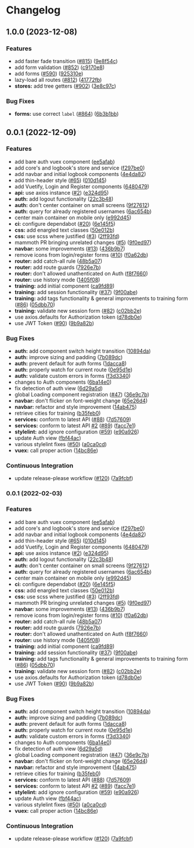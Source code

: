 # Changelog

## 1.0.0 (2023-12-08)


### Features

* add faster fade transition ([#815](https://github.com/clog-rocks/frontend/issues/815)) ([9e8f54c](https://github.com/clog-rocks/frontend/commit/9e8f54ce5382ecb084e222db5c15b7dd153cb2cf))
* add form validation ([#852](https://github.com/clog-rocks/frontend/issues/852)) ([c9170e8](https://github.com/clog-rocks/frontend/commit/c9170e889e3a9e40cb7e0009b50b5363121a4079))
* add forms ([#590](https://github.com/clog-rocks/frontend/issues/590)) ([925310e](https://github.com/clog-rocks/frontend/commit/925310e21d676cd568b2584f1ae9965447e555e0))
* lazy-load all routes ([#812](https://github.com/clog-rocks/frontend/issues/812)) ([41772fb](https://github.com/clog-rocks/frontend/commit/41772fb43b5df29185d287bf08afb9fcac3c0c36))
* **stores:** add tree getters ([#902](https://github.com/clog-rocks/frontend/issues/902)) ([3e8c97c](https://github.com/clog-rocks/frontend/commit/3e8c97cf6f2c6cc02dfe90724106e009b05ae385))


### Bug Fixes

* **forms:** use correct `label` ([#864](https://github.com/clog-rocks/frontend/issues/864)) ([6b3b1bb](https://github.com/clog-rocks/frontend/commit/6b3b1bbe808d5b6d4675e8d9b22e538986741659))

## 0.0.1 (2022-12-09)


### Features

* add bare auth vuex component ([ee5afab](https://github.com/clog-rocks/frontend/commit/ee5afab9ebd5626c082eabb23d92ec0bd625331d))
* add core's and logbook's store and service ([f297be0](https://github.com/clog-rocks/frontend/commit/f297be01df51a000275f081d72ac6d3d6247f8f4))
* add navbar and initial logbook components ([4e4da82](https://github.com/clog-rocks/frontend/commit/4e4da829d73c2e8b060a93b87900fe66fda6fe51))
* add thin-header style ([#65](https://github.com/clog-rocks/frontend/issues/65)) ([010d145](https://github.com/clog-rocks/frontend/commit/010d1452af8b9a07e468fb8564646b1cb84d8249))
* add Vuetify, Login and Register components ([6480479](https://github.com/clog-rocks/frontend/commit/64804797aea8761e42c6ac62b242664982a6a9d1))
* **api:** use axios instance ([#2](https://github.com/clog-rocks/frontend/issues/2)) ([e324d95](https://github.com/clog-rocks/frontend/commit/e324d954ebecc6045a88d097441c3915968b3a98))
* **auth:** add logout functionality ([22c3b48](https://github.com/clog-rocks/frontend/commit/22c3b48f1c6e307b22117753ff88b91dff548c96))
* **auth:** don't center container on small screens ([9f27612](https://github.com/clog-rocks/frontend/commit/9f27612c8f7a8e7f46c3091cc536c2957fba95eb))
* **auth:** query for already registered usernames ([6ac654b](https://github.com/clog-rocks/frontend/commit/6ac654b52af0401722488693ce49c5a3529694a6))
* center main container on mobile only ([e992d45](https://github.com/clog-rocks/frontend/commit/e992d45fadc3abe462a032f544dfb2cbfeb4e744))
* **ci:** configure dependabot ([#20](https://github.com/clog-rocks/frontend/issues/20)) ([6e145f5](https://github.com/clog-rocks/frontend/commit/6e145f59ae382e02bfb294e2cdde7e0e3b2d9092))
* **css:** add enargled text classes ([50e012b](https://github.com/clog-rocks/frontend/commit/50e012b1318eca5b043c5672b2c17005fba0a08f))
* **css:** use scss where justified ([#3](https://github.com/clog-rocks/frontend/issues/3)) ([2ff93fd](https://github.com/clog-rocks/frontend/commit/2ff93fdf0ea2849a7994d4f293109bbfef3d4e09))
* mammoth PR bringing unrelated changes ([#5](https://github.com/clog-rocks/frontend/issues/5)) ([9f0ed97](https://github.com/clog-rocks/frontend/commit/9f0ed97bf474c0f405900f4ebf4a34e86cceb2e4))
* **navbar:** some improvements ([#13](https://github.com/clog-rocks/frontend/issues/13)) ([436b9b7](https://github.com/clog-rocks/frontend/commit/436b9b7ca996f7df66b6c1240cc919d5aa14a745))
* remove icons from login/register forms ([#10](https://github.com/clog-rocks/frontend/issues/10)) ([f0a62db](https://github.com/clog-rocks/frontend/commit/f0a62db743e1bc664521341c2365ab217e6a682f))
* **router:** add catch-all rule ([48b5a07](https://github.com/clog-rocks/frontend/commit/48b5a07ba144ac65e1a0c541f07f5ac6e700bef8))
* **router:** add route guards ([7926e7b](https://github.com/clog-rocks/frontend/commit/7926e7b34b9e5d42c54b2f7da535e6db0acc804e))
* **router:** don't allowed unathenticated on Auth ([f8f7660](https://github.com/clog-rocks/frontend/commit/f8f7660c2033f46a017375ce1836f215874fa196))
* **router:** use history mode ([1405f08](https://github.com/clog-rocks/frontend/commit/1405f0879b4a81f5b29d29b47011c2acdfedfab9))
* **training:** add initial component ([ca9fd89](https://github.com/clog-rocks/frontend/commit/ca9fd89027a44630a19078213cd9d87d1823e670))
* **training:** add session functionality ([#37](https://github.com/clog-rocks/frontend/issues/37)) ([9f00abe](https://github.com/clog-rocks/frontend/commit/9f00abe33f0e77aba62698ab3059afdc05cc22b9))
* **training:** add tags functionality & general improvements to training form ([#86](https://github.com/clog-rocks/frontend/issues/86)) ([05dbb70](https://github.com/clog-rocks/frontend/commit/05dbb70f6044835de411795ae6508206c53855a6))
* **training:** validate new session form ([#82](https://github.com/clog-rocks/frontend/issues/82)) ([c02bb2e](https://github.com/clog-rocks/frontend/commit/c02bb2e26918e310d2fc3df4e2f78c04040c79cf))
* use axios.defaults for Authorization token ([d78db0e](https://github.com/clog-rocks/frontend/commit/d78db0ecd29c7e2e6c59515ff1619e3b7753db46))
* use JWT Token ([#90](https://github.com/clog-rocks/frontend/issues/90)) ([9b9a82b](https://github.com/clog-rocks/frontend/commit/9b9a82b43c8660d802eac6f07ac02ae749c412ca))


### Bug Fixes

* **auth:** add component switch height transition ([10894da](https://github.com/clog-rocks/frontend/commit/10894daa2b04c94d15d21b7f160532ed8a43fd96))
* **auth:** improve sizing and padding ([7b089dc](https://github.com/clog-rocks/frontend/commit/7b089dc4ae9ec61c3d87dd3cf1d1be3bdcb6fd00))
* **auth:** prevent default for auth forms ([1dacca8](https://github.com/clog-rocks/frontend/commit/1dacca823f6823f0c2cb9255c1ff5611b62b44c4))
* **auth:** properly watch for current route ([0e95d1e](https://github.com/clog-rocks/frontend/commit/0e95d1ebff6024f99929a01767c56ec377854f7e))
* **auth:** validate custom errors in forms ([f3d3340](https://github.com/clog-rocks/frontend/commit/f3d334062aa1c0436302e7192001521914a70f85))
* changes to Auth components ([6ba14e0](https://github.com/clog-rocks/frontend/commit/6ba14e0247c24403ffd0ec004b9b074644a6087d))
* fix detection of auth view ([6d29a5d](https://github.com/clog-rocks/frontend/commit/6d29a5d0e9d7d7c58ce461ddf5856c5929f4d57a))
* global Loading component registration ([#47](https://github.com/clog-rocks/frontend/issues/47)) ([36e9c7b](https://github.com/clog-rocks/frontend/commit/36e9c7bec05feff0ba59487ca05c73ac16b477fe))
* **navbar:** don't flicker on font-weight change ([65e26d4](https://github.com/clog-rocks/frontend/commit/65e26d47c1d672d7843386b614088af65c88fb1e))
* **navbar:** refactor and style improvement ([14ab475](https://github.com/clog-rocks/frontend/commit/14ab475568223f316edc91e143c438cce79901a3))
* retrieve cities for training ([b35feb0](https://github.com/clog-rocks/frontend/commit/b35feb03841b3aeee74f3035a4953dd3092406ca))
* **services:** conform to latest API ([#88](https://github.com/clog-rocks/frontend/issues/88)) ([7d57609](https://github.com/clog-rocks/frontend/commit/7d576092e8fc6e0eb81485f3a4f19f8e50886ca5))
* **services:** conform to latest API [#2](https://github.com/clog-rocks/frontend/issues/2) ([#89](https://github.com/clog-rocks/frontend/issues/89)) ([facc7e1](https://github.com/clog-rocks/frontend/commit/facc7e10a3a9005fc0b303c05457e1f39008341d))
* **stylelint:** add ignore configuration ([#59](https://github.com/clog-rocks/frontend/issues/59)) ([e90a926](https://github.com/clog-rocks/frontend/commit/e90a926c563c9ea67ac79e851ab1dd12723efe6c))
* update Auth view ([fbf44ac](https://github.com/clog-rocks/frontend/commit/fbf44ac3935a264a9d151da54244c6ddb2777342))
* various stylelint fixes ([#50](https://github.com/clog-rocks/frontend/issues/50)) ([a0ca0cd](https://github.com/clog-rocks/frontend/commit/a0ca0cdd02c0170d7eeeae03b5cbb79b997877df))
* **vuex:** call proper action ([14bc86e](https://github.com/clog-rocks/frontend/commit/14bc86e7c25c609c3606e5c7baccab3f6ea1a7ae))


### Continuous Integration

* update release-please workflow ([#120](https://github.com/clog-rocks/frontend/issues/120)) ([7a9fcbf](https://github.com/clog-rocks/frontend/commit/7a9fcbf3b05c3175261e90136becbb5873ebad05))

### 0.0.1 (2022-02-03)


### Features

* add bare auth vuex component ([ee5afab](https://github.com/clog-rocks/frontend/commit/ee5afab9ebd5626c082eabb23d92ec0bd625331d))
* add core's and logbook's store and service ([f297be0](https://github.com/clog-rocks/frontend/commit/f297be01df51a000275f081d72ac6d3d6247f8f4))
* add navbar and initial logbook components ([4e4da82](https://github.com/clog-rocks/frontend/commit/4e4da829d73c2e8b060a93b87900fe66fda6fe51))
* add thin-header style ([#65](https://github.com/clog-rocks/frontend/issues/65)) ([010d145](https://github.com/clog-rocks/frontend/commit/010d1452af8b9a07e468fb8564646b1cb84d8249))
* add Vuetify, Login and Register components ([6480479](https://github.com/clog-rocks/frontend/commit/64804797aea8761e42c6ac62b242664982a6a9d1))
* **api:** use axios instance ([#2](https://github.com/clog-rocks/frontend/issues/2)) ([e324d95](https://github.com/clog-rocks/frontend/commit/e324d954ebecc6045a88d097441c3915968b3a98))
* **auth:** add logout functionality ([22c3b48](https://github.com/clog-rocks/frontend/commit/22c3b48f1c6e307b22117753ff88b91dff548c96))
* **auth:** don't center container on small screens ([9f27612](https://github.com/clog-rocks/frontend/commit/9f27612c8f7a8e7f46c3091cc536c2957fba95eb))
* **auth:** query for already registered usernames ([6ac654b](https://github.com/clog-rocks/frontend/commit/6ac654b52af0401722488693ce49c5a3529694a6))
* center main container on mobile only ([e992d45](https://github.com/clog-rocks/frontend/commit/e992d45fadc3abe462a032f544dfb2cbfeb4e744))
* **ci:** configure dependabot ([#20](https://github.com/clog-rocks/frontend/issues/20)) ([6e145f5](https://github.com/clog-rocks/frontend/commit/6e145f59ae382e02bfb294e2cdde7e0e3b2d9092))
* **css:** add enargled text classes ([50e012b](https://github.com/clog-rocks/frontend/commit/50e012b1318eca5b043c5672b2c17005fba0a08f))
* **css:** use scss where justified ([#3](https://github.com/clog-rocks/frontend/issues/3)) ([2ff93fd](https://github.com/clog-rocks/frontend/commit/2ff93fdf0ea2849a7994d4f293109bbfef3d4e09))
* mammoth PR bringing unrelated changes ([#5](https://github.com/clog-rocks/frontend/issues/5)) ([9f0ed97](https://github.com/clog-rocks/frontend/commit/9f0ed97bf474c0f405900f4ebf4a34e86cceb2e4))
* **navbar:** some improvements ([#13](https://github.com/clog-rocks/frontend/issues/13)) ([436b9b7](https://github.com/clog-rocks/frontend/commit/436b9b7ca996f7df66b6c1240cc919d5aa14a745))
* remove icons from login/register forms ([#10](https://github.com/clog-rocks/frontend/issues/10)) ([f0a62db](https://github.com/clog-rocks/frontend/commit/f0a62db743e1bc664521341c2365ab217e6a682f))
* **router:** add catch-all rule ([48b5a07](https://github.com/clog-rocks/frontend/commit/48b5a07ba144ac65e1a0c541f07f5ac6e700bef8))
* **router:** add route guards ([7926e7b](https://github.com/clog-rocks/frontend/commit/7926e7b34b9e5d42c54b2f7da535e6db0acc804e))
* **router:** don't allowed unathenticated on Auth ([f8f7660](https://github.com/clog-rocks/frontend/commit/f8f7660c2033f46a017375ce1836f215874fa196))
* **router:** use history mode ([1405f08](https://github.com/clog-rocks/frontend/commit/1405f0879b4a81f5b29d29b47011c2acdfedfab9))
* **training:** add initial component ([ca9fd89](https://github.com/clog-rocks/frontend/commit/ca9fd89027a44630a19078213cd9d87d1823e670))
* **training:** add session functionality ([#37](https://github.com/clog-rocks/frontend/issues/37)) ([9f00abe](https://github.com/clog-rocks/frontend/commit/9f00abe33f0e77aba62698ab3059afdc05cc22b9))
* **training:** add tags functionality & general improvements to training form ([#86](https://github.com/clog-rocks/frontend/issues/86)) ([05dbb70](https://github.com/clog-rocks/frontend/commit/05dbb70f6044835de411795ae6508206c53855a6))
* **training:** validate new session form ([#82](https://github.com/clog-rocks/frontend/issues/82)) ([c02bb2e](https://github.com/clog-rocks/frontend/commit/c02bb2e26918e310d2fc3df4e2f78c04040c79cf))
* use axios.defaults for Authorization token ([d78db0e](https://github.com/clog-rocks/frontend/commit/d78db0ecd29c7e2e6c59515ff1619e3b7753db46))
* use JWT Token ([#90](https://github.com/clog-rocks/frontend/issues/90)) ([9b9a82b](https://github.com/clog-rocks/frontend/commit/9b9a82b43c8660d802eac6f07ac02ae749c412ca))


### Bug Fixes

* **auth:** add component switch height transition ([10894da](https://github.com/clog-rocks/frontend/commit/10894daa2b04c94d15d21b7f160532ed8a43fd96))
* **auth:** improve sizing and padding ([7b089dc](https://github.com/clog-rocks/frontend/commit/7b089dc4ae9ec61c3d87dd3cf1d1be3bdcb6fd00))
* **auth:** prevent default for auth forms ([1dacca8](https://github.com/clog-rocks/frontend/commit/1dacca823f6823f0c2cb9255c1ff5611b62b44c4))
* **auth:** properly watch for current route ([0e95d1e](https://github.com/clog-rocks/frontend/commit/0e95d1ebff6024f99929a01767c56ec377854f7e))
* **auth:** validate custom errors in forms ([f3d3340](https://github.com/clog-rocks/frontend/commit/f3d334062aa1c0436302e7192001521914a70f85))
* changes to Auth components ([6ba14e0](https://github.com/clog-rocks/frontend/commit/6ba14e0247c24403ffd0ec004b9b074644a6087d))
* fix detection of auth view ([6d29a5d](https://github.com/clog-rocks/frontend/commit/6d29a5d0e9d7d7c58ce461ddf5856c5929f4d57a))
* global Loading component registration ([#47](https://github.com/clog-rocks/frontend/issues/47)) ([36e9c7b](https://github.com/clog-rocks/frontend/commit/36e9c7bec05feff0ba59487ca05c73ac16b477fe))
* **navbar:** don't flicker on font-weight change ([65e26d4](https://github.com/clog-rocks/frontend/commit/65e26d47c1d672d7843386b614088af65c88fb1e))
* **navbar:** refactor and style improvement ([14ab475](https://github.com/clog-rocks/frontend/commit/14ab475568223f316edc91e143c438cce79901a3))
* retrieve cities for training ([b35feb0](https://github.com/clog-rocks/frontend/commit/b35feb03841b3aeee74f3035a4953dd3092406ca))
* **services:** conform to latest API ([#88](https://github.com/clog-rocks/frontend/issues/88)) ([7d57609](https://github.com/clog-rocks/frontend/commit/7d576092e8fc6e0eb81485f3a4f19f8e50886ca5))
* **services:** conform to latest API [#2](https://github.com/clog-rocks/frontend/issues/2) ([#89](https://github.com/clog-rocks/frontend/issues/89)) ([facc7e1](https://github.com/clog-rocks/frontend/commit/facc7e10a3a9005fc0b303c05457e1f39008341d))
* **stylelint:** add ignore configuration ([#59](https://github.com/clog-rocks/frontend/issues/59)) ([e90a926](https://github.com/clog-rocks/frontend/commit/e90a926c563c9ea67ac79e851ab1dd12723efe6c))
* update Auth view ([fbf44ac](https://github.com/clog-rocks/frontend/commit/fbf44ac3935a264a9d151da54244c6ddb2777342))
* various stylelint fixes ([#50](https://github.com/clog-rocks/frontend/issues/50)) ([a0ca0cd](https://github.com/clog-rocks/frontend/commit/a0ca0cdd02c0170d7eeeae03b5cbb79b997877df))
* **vuex:** call proper action ([14bc86e](https://github.com/clog-rocks/frontend/commit/14bc86e7c25c609c3606e5c7baccab3f6ea1a7ae))


### Continuous Integration

* update release-please workflow ([#120](https://github.com/clog-rocks/frontend/issues/120)) ([7a9fcbf](https://github.com/clog-rocks/frontend/commit/7a9fcbf3b05c3175261e90136becbb5873ebad05))
